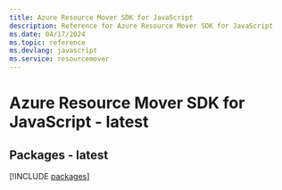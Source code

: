 ```yaml
---
title: Azure Resource Mover SDK for JavaScript
description: Reference for Azure Resource Mover SDK for JavaScript
ms.date: 04/17/2024
ms.topic: reference
ms.devlang: javascript
ms.service: resourcemover
---
```

# Azure Resource Mover SDK for JavaScript - latest
## Packages - latest
[!INCLUDE [packages](resource-mover-index.md)]